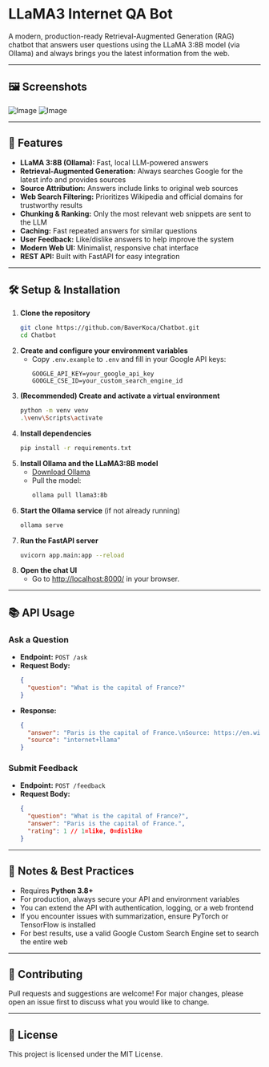# LLaMA3 Internet QA Bot

A modern, production-ready Retrieval-Augmented Generation (RAG) chatbot that answers user questions using the LLaMA 3:8B model (via Ollama) and always brings you the latest information from the web.

---

## 🖼️ Screenshots
![Image](https://github.com/user-attachments/assets/09f9365f-aa66-4d29-a810-43623335ce4e)
![Image](https://github.com/user-attachments/assets/03cc4558-3a77-4c6e-92d0-e2a737d29e61)

---

## 🚀 Features
- **LLaMA 3:8B (Ollama):** Fast, local LLM-powered answers
- **Retrieval-Augmented Generation:** Always searches Google for the latest info and provides sources
- **Source Attribution:** Answers include links to original web sources
- **Web Search Filtering:** Prioritizes Wikipedia and official domains for trustworthy results
- **Chunking & Ranking:** Only the most relevant web snippets are sent to the LLM
- **Caching:** Fast repeated answers for similar questions
- **User Feedback:** Like/dislike answers to help improve the system
- **Modern Web UI:** Minimalist, responsive chat interface
- **REST API:** Built with FastAPI for easy integration

---

## 🛠️ Setup & Installation

1. **Clone the repository**
   ```sh
   git clone https://github.com/BaverKoca/Chatbot.git
   cd Chatbot
   ```
2. **Create and configure your environment variables**
   - Copy `.env.example` to `.env` and fill in your Google API keys:
     ```env
     GOOGLE_API_KEY=your_google_api_key
     GOOGLE_CSE_ID=your_custom_search_engine_id
     ```
3. **(Recommended) Create and activate a virtual environment**
   ```sh
   python -m venv venv
   .\venv\Scripts\activate
   ```
4. **Install dependencies**
   ```sh
   pip install -r requirements.txt
   ```
5. **Install Ollama and the LLaMA3:8B model**
   - [Download Ollama](https://ollama.com/download)
   - Pull the model:
     ```sh
     ollama pull llama3:8b
     ```
6. **Start the Ollama service** (if not already running)
   ```sh
   ollama serve
   ```
7. **Run the FastAPI server**
   ```sh
   uvicorn app.main:app --reload
   ```
8. **Open the chat UI**
   - Go to [http://localhost:8000/](http://localhost:8000/) in your browser.

---

## 📚 API Usage

### Ask a Question
- **Endpoint:** `POST /ask`
- **Request Body:**
  ```json
  {
    "question": "What is the capital of France?"
  }
  ```
- **Response:**
  ```json
  {
    "answer": "Paris is the capital of France.\nSource: https://en.wikipedia.org/wiki/Paris",
    "source": "internet+llama"
  }
  ```

### Submit Feedback
- **Endpoint:** `POST /feedback`
- **Request Body:**
  ```json
  {
    "question": "What is the capital of France?",
    "answer": "Paris is the capital of France.",
    "rating": 1 // 1=like, 0=dislike
  }
  ```

---

## 📝 Notes & Best Practices
- Requires **Python 3.8+**
- For production, always secure your API and environment variables
- You can extend the API with authentication, logging, or a web frontend
- If you encounter issues with summarization, ensure PyTorch or TensorFlow is installed
- For best results, use a valid Google Custom Search Engine set to search the entire web

---

## 🤝 Contributing
Pull requests and suggestions are welcome! For major changes, please open an issue first to discuss what you would like to change.

---

## 📄 License
This project is licensed under the MIT License.
